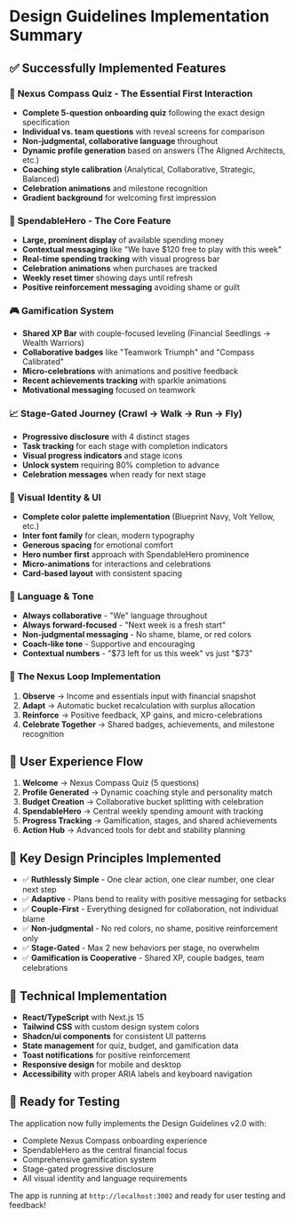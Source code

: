 # Design Guidelines Implementation Summary

## ✅ Successfully Implemented Features

### 🧭 **Nexus Compass Quiz - The Essential First Interaction**
- **Complete 5-question onboarding quiz** following the exact design specification
- **Individual vs. team questions** with reveal screens for comparison  
- **Non-judgmental, collaborative language** throughout
- **Dynamic profile generation** based on answers (The Aligned Architects, etc.)
- **Coaching style calibration** (Analytical, Collaborative, Strategic, Balanced)
- **Celebration animations** and milestone recognition
- **Gradient background** for welcoming first impression

### 🎯 **SpendableHero - The Core Feature**
- **Large, prominent display** of available spending money
- **Contextual messaging** like "We have $120 free to play with this week"
- **Real-time spending tracking** with visual progress bar
- **Celebration animations** when purchases are tracked
- **Weekly reset timer** showing days until refresh
- **Positive reinforcement messaging** avoiding shame or guilt

### 🎮 **Gamification System**
- **Shared XP Bar** with couple-focused leveling (Financial Seedlings → Wealth Warriors)
- **Collaborative badges** like "Teamwork Triumph" and "Compass Calibrated"
- **Micro-celebrations** with animations and positive feedback
- **Recent achievements tracking** with sparkle animations
- **Motivational messaging** focused on teamwork

### 📈 **Stage-Gated Journey (Crawl → Walk → Run → Fly)**
- **Progressive disclosure** with 4 distinct stages
- **Task tracking** for each stage with completion indicators
- **Visual progress indicators** and stage icons
- **Unlock system** requiring 80% completion to advance
- **Celebration messages** when ready for next stage

### 🎨 **Visual Identity & UI**
- **Complete color palette implementation** (Blueprint Navy, Volt Yellow, etc.)
- **Inter font family** for clean, modern typography
- **Generous spacing** for emotional comfort
- **Hero number first** approach with SpendableHero prominence
- **Micro-animations** for interactions and celebrations
- **Card-based layout** with consistent spacing

### 💬 **Language & Tone**
- **Always collaborative** - "We" language throughout
- **Always forward-focused** - "Next week is a fresh start"
- **Non-judgmental messaging** - No shame, blame, or red colors
- **Coach-like tone** - Supportive and encouraging
- **Contextual numbers** - "$73 left for us this week" vs just "$73"

### 🔄 **The Nexus Loop Implementation**
1. **Observe** → Income and essentials input with financial snapshot
2. **Adapt** → Automatic bucket recalculation with surplus allocation  
3. **Reinforce** → Positive feedback, XP gains, and micro-celebrations
4. **Celebrate Together** → Shared badges, achievements, and milestone recognition

## 📱 **User Experience Flow**

1. **Welcome** → Nexus Compass Quiz (5 questions)
2. **Profile Generated** → Dynamic coaching style and personality match
3. **Budget Creation** → Collaborative bucket splitting with celebration
4. **SpendableHero** → Central weekly spending amount with tracking
5. **Progress Tracking** → Gamification, stages, and shared achievements
6. **Action Hub** → Advanced tools for debt and stability planning

## 🎯 **Key Design Principles Implemented**

- ✅ **Ruthlessly Simple** - One clear action, one clear number, one clear next step
- ✅ **Adaptive** - Plans bend to reality with positive messaging for setbacks  
- ✅ **Couple-First** - Everything designed for collaboration, not individual blame
- ✅ **Non-judgmental** - No red colors, no shame, positive reinforcement only
- ✅ **Stage-Gated** - Max 2 new behaviors per stage, no overwhelm
- ✅ **Gamification is Cooperative** - Shared XP, couple badges, team celebrations

## 🔧 **Technical Implementation**

- **React/TypeScript** with Next.js 15
- **Tailwind CSS** with custom design system colors
- **Shadcn/ui components** for consistent UI patterns
- **State management** for quiz, budget, and gamification data
- **Toast notifications** for positive reinforcement
- **Responsive design** for mobile and desktop
- **Accessibility** with proper ARIA labels and keyboard navigation

## 🚀 **Ready for Testing**

The application now fully implements the Design Guidelines v2.0 with:
- Complete Nexus Compass onboarding experience
- SpendableHero as the central financial focus
- Comprehensive gamification system
- Stage-gated progressive disclosure
- All visual identity and language requirements

The app is running at `http://localhost:3002` and ready for user testing and feedback!
